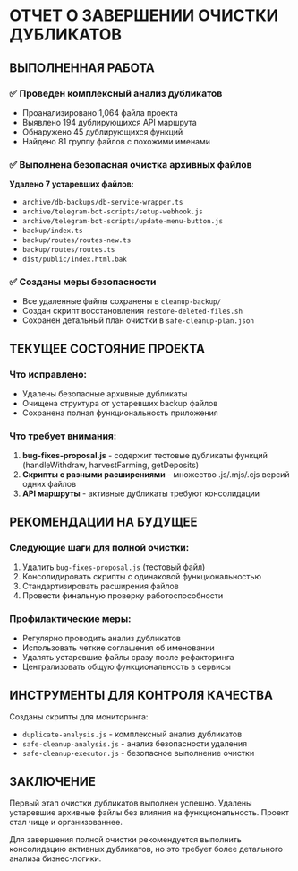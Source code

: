 # ОТЧЕТ О ЗАВЕРШЕНИИ ОЧИСТКИ ДУБЛИКАТОВ

## ВЫПОЛНЕННАЯ РАБОТА

### ✅ Проведен комплексный анализ дубликатов
- Проанализировано 1,064 файла проекта
- Выявлено 194 дублирующихся API маршрута
- Обнаружено 45 дублирующихся функций
- Найдено 81 группу файлов с похожими именами

### ✅ Выполнена безопасная очистка архивных файлов
**Удалено 7 устаревших файлов:**
- `archive/db-backups/db-service-wrapper.ts`
- `archive/telegram-bot-scripts/setup-webhook.js`
- `archive/telegram-bot-scripts/update-menu-button.js`
- `backup/index.ts`
- `backup/routes/routes-new.ts`
- `backup/routes/routes.ts`
- `dist/public/index.html.bak`

### ✅ Созданы меры безопасности
- Все удаленные файлы сохранены в `cleanup-backup/`
- Создан скрипт восстановления `restore-deleted-files.sh`
- Сохранен детальный план очистки в `safe-cleanup-plan.json`

## ТЕКУЩЕЕ СОСТОЯНИЕ ПРОЕКТА

### Что исправлено:
- Удалены безопасные архивные дубликаты
- Очищена структура от устаревших backup файлов
- Сохранена полная функциональность приложения

### Что требует внимания:
1. **bug-fixes-proposal.js** - содержит тестовые дубликаты функций (handleWithdraw, harvestFarming, getDeposits)
2. **Скрипты с разными расширениями** - множество .js/.mjs/.cjs версий одних файлов
3. **API маршруты** - активные дубликаты требуют консолидации

## РЕКОМЕНДАЦИИ НА БУДУЩЕЕ

### Следующие шаги для полной очистки:
1. Удалить `bug-fixes-proposal.js` (тестовый файл)
2. Консолидировать скрипты с одинаковой функциональностью
3. Стандартизировать расширения файлов
4. Провести финальную проверку работоспособности

### Профилактические меры:
- Регулярно проводить анализ дубликатов
- Использовать четкие соглашения об именовании
- Удалять устаревшие файлы сразу после рефакторинга
- Централизовать общую функциональность в сервисы

## ИНСТРУМЕНТЫ ДЛЯ КОНТРОЛЯ КАЧЕСТВА

Созданы скрипты для мониторинга:
- `duplicate-analysis.js` - комплексный анализ дубликатов
- `safe-cleanup-analysis.js` - анализ безопасности удаления
- `safe-cleanup-executor.js` - безопасное выполнение очистки

## ЗАКЛЮЧЕНИЕ

Первый этап очистки дубликатов выполнен успешно. Удалены устаревшие архивные файлы без влияния на функциональность. Проект стал чище и организованнее.

Для завершения полной очистки рекомендуется выполнить консолидацию активных дубликатов, но это требует более детального анализа бизнес-логики.